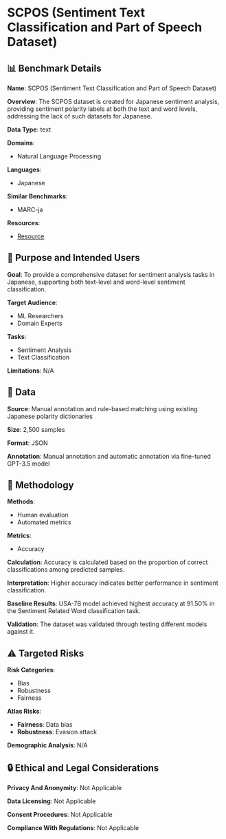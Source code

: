 # SCPOS (Sentiment Text Classification and Part of Speech Dataset)

## 📊 Benchmark Details

**Name**: SCPOS (Sentiment Text Classification and Part of Speech Dataset)

**Overview**: The SCPOS dataset is created for Japanese sentiment analysis, providing sentiment polarity labels at both the text and word levels, addressing the lack of such datasets for Japanese.

**Data Type**: text

**Domains**:
- Natural Language Processing

**Languages**:
- Japanese

**Similar Benchmarks**:
- MARC-ja

**Resources**:
- [Resource](https://huggingface.co/ganchengguang/USA-7B-instruction-incontext-learning)

## 🎯 Purpose and Intended Users

**Goal**: To provide a comprehensive dataset for sentiment analysis tasks in Japanese, supporting both text-level and word-level sentiment classification.

**Target Audience**:
- ML Researchers
- Domain Experts

**Tasks**:
- Sentiment Analysis
- Text Classification

**Limitations**: N/A

## 💾 Data

**Source**: Manual annotation and rule-based matching using existing Japanese polarity dictionaries

**Size**: 2,500 samples

**Format**: JSON

**Annotation**: Manual annotation and automatic annotation via fine-tuned GPT-3.5 model

## 🔬 Methodology

**Methods**:
- Human evaluation
- Automated metrics

**Metrics**:
- Accuracy

**Calculation**: Accuracy is calculated based on the proportion of correct classifications among predicted samples.

**Interpretation**: Higher accuracy indicates better performance in sentiment classification.

**Baseline Results**: USA-7B model achieved highest accuracy at 91.50% in the Sentiment Related Word classification task.

**Validation**: The dataset was validated through testing different models against it.

## ⚠️ Targeted Risks

**Risk Categories**:
- Bias
- Robustness
- Fairness

**Atlas Risks**:
- **Fairness**: Data bias
- **Robustness**: Evasion attack

**Demographic Analysis**: N/A

## 🔒 Ethical and Legal Considerations

**Privacy And Anonymity**: Not Applicable

**Data Licensing**: Not Applicable

**Consent Procedures**: Not Applicable

**Compliance With Regulations**: Not Applicable
